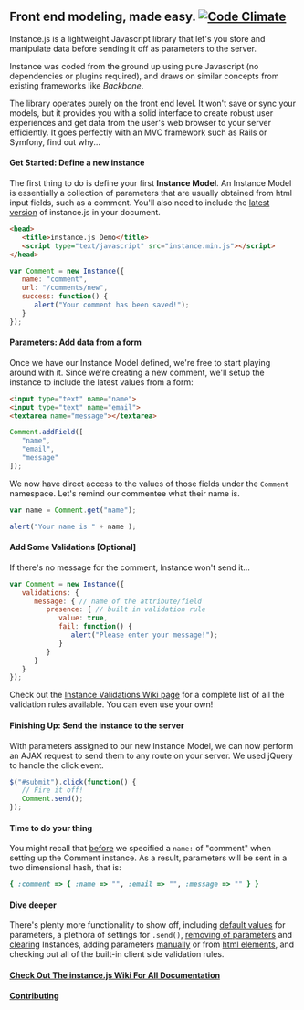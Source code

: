 ## Front end modeling, made easy. [![Code Climate](https://codeclimate.com/github/adammcarth/instance.js.png)](https://codeclimate.com/github/adammcarth/instance.js)

Instance.js is a lightweight Javascript library that let's you store and manipulate data before sending it off as parameters to the server.

Instance was coded from the ground up using pure Javascript (no dependencies or plugins required), and draws on similar concepts from existing frameworks like *Backbone*.

The library operates purely on the front end level. It won't save or sync your models, but it provides you with a solid interface to create robust user experiences and get data from the user's web browser to your server efficiently. It goes perfectly with an MVC framework such as Rails or Symfony, find out why...

#### Get Started: Define a new instance

The first thing to do is define your first **Instance Model**. An Instance Model is essentially a collection of parameters that are usually obtained from html input fields, such as a comment. You'll also need to include the [latest version](https://github.com/adammcarth/instance.js/tree/master/latest_version) of instance.js in your document.

```html
<head>
   <title>instance.js Demo</title>
   <script type="text/javascript" src="instance.min.js"></script>
</head>
```

```javascript
var Comment = new Instance({
   name: "comment",
   url: "/comments/new",
   success: function() {
      alert("Your comment has been saved!");
   }
});
```
#### Parameters: Add data from a form

Once we have our Instance Model defined, we're free to start playing around with it. Since we're creating a new comment, we'll setup the instance to include the latest values from a form:

```html
<input type="text" name="name">
<input type="text" name="email">
<textarea name="message"></textarea>
```

```javascript
Comment.addField([
   "name",
   "email",
   "message"
]);
```

We now have direct access to the values of those fields under the `Comment` namespace. Let's remind our commentee what their name is.

```javascript
var name = Comment.get("name");

alert("Your name is " + name );
```

#### Add Some Validations [Optional]

If there's no message for the comment, Instance won't send it...

```javascript
var Comment = new Instance({
   validations: {
      message: { // name of the attribute/field
         presence: { // built in validation rule
            value: true,
            fail: function() {
               alert("Please enter your message!");
            }
         }
      }
   } 
});
```

Check out the [Instance Validations Wiki page](https://github.com/adammcarth/instance.js/wiki/Validations) for a complete list of all the validation rules available. You can even use your own!

#### Finishing Up: Send the instance to the server

With parameters assigned to our new Instance Model, we can now perform an AJAX request to send them to any route on your server. We used jQuery to handle the click event.

```javascript
$("#submit").click(function() {
   // Fire it off!
   Comment.send();
});
```

#### Time to do your thing

You might recall that [before](#get-started-define-a-new-instance) we specified a `name:` of "comment" when setting up the Comment instance. As a result, parameters will be sent in a two dimensional hash, that is:

```ruby
{ :comment => { :name => "", :email => "", :message => "" } }
```

#### Dive deeper

There's plenty more functionality to show off, including [default values](https://github.com/adammcarth/instance.js/wiki/Setup-Guide#settings) for parameters, a plethora of settings for `.send()`, [removing of parameters](https://github.com/adammcarth/instance.js/wiki/Remove-Parameters) and [clearing](https://github.com/adammcarth/instance.js/wiki/Reset-Instances) Instances, adding parameters [manually](https://github.com/adammcarth/instance.js/wiki/Add-Parameters#add-attributes-) or from [html elements](https://github.com/adammcarth/instance.js/wiki/Add-Parameters#addelement), and checking out all of the built-in client side validation rules.

#### [Check Out The instance.js Wiki For All Documentation](https://github.com/adammcarth/instance.js/wiki "See Full Documentation")
#### [Contributing](https://github.com/adammcarth/instance.js/wiki/Contributing)
